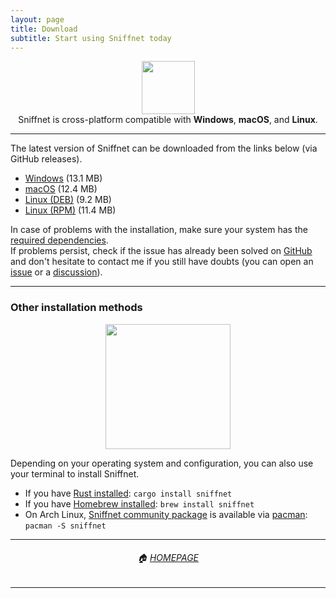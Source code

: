 ```yaml
---
layout: page
title: Download
subtitle: Start using Sniffnet today
---
```

  <div align="center">
    <img alt="" src="{{ 'assets/img/oss.png' | relative_url }}" height="85"/>
  </div>

  <div align="center">
    Sniffnet is cross-platform compatible with <b>Windows</b>, <b>macOS</b>, and <b>Linux</b>.
  </div>
  
  <hr/>
  
  The latest version of Sniffnet can be downloaded from the links below (via GitHub releases).
  - [Windows](https://github.com/GyulyVGC/sniffnet/releases/latest/download/Sniffnet_Windows.msi) (13.1 MB)
  - [macOS](https://github.com/GyulyVGC/sniffnet/releases/latest/download/Sniffnet_MacOS.dmg) (12.4 MB)
  - [Linux (DEB)](https://github.com/GyulyVGC/sniffnet/releases/latest/download/Sniffnet_Linux.deb) (9.2 MB)
  - [Linux (RPM)](https://github.com/GyulyVGC/sniffnet/releases/latest/download/Sniffnet_Linux.rpm) (11.4 MB)

In case of problems with the installation, make sure your system has the [required dependencies](https://github.com/GyulyVGC/sniffnet#required-dependencies).<br/>
If problems persist, check if the issue has already been solved on [GitHub](https://github.com/GyulyVGC/sniffnet) and don't hesitate to contact me if you still have doubts (you can open an [issue](https://github.com/GyulyVGC/sniffnet/issues) or a [discussion](https://github.com/GyulyVGC/sniffnet/discussions)).

<hr/>

### Other installation methods

  <div align="center">
    <img alt="" src="{{ 'assets/img/terminal.png' | relative_url }}" width="200"/>
  </div>

  Depending on your operating system and configuration, you can also use your terminal to install Sniffnet.
- If you have [Rust installed](https://www.rust-lang.org/tools/install): `cargo install sniffnet`
- If you have [Homebrew installed](https://brew.sh): `brew install sniffnet`
- On Arch Linux, [Sniffnet community package](https://archlinux.org/packages/community/x86_64/sniffnet/) is available via [pacman](https://wiki.archlinux.org/title/Pacman): `pacman -S sniffnet`

<hr/>

<div align="center">
<h6>🏠 <a href="https://gyulyvgc.github.io/">HOMEPAGE</a></h6>
</div>

<hr/>
